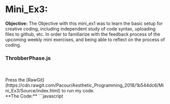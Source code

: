 # Mini_Ex3:
**Objective:**
The Objective with this mini_ex1 was to learn the basic setup for creative coding, including independent study of code syntax, uploading files to github, etc. In order to familiarize with the feedback process of the upcoming weekly mini exercises, and being able to reflect on the process of coding.

### ThrobberPhase.js
</br>
</br>
Press the [RawGit](https://cdn.rawgit.com/Pacour/Aesthetic_Programming_2018/1b544dc6/Mini_Ex3/Source/index.html) to run my code.
</br>
**The Code:**
```javascript

